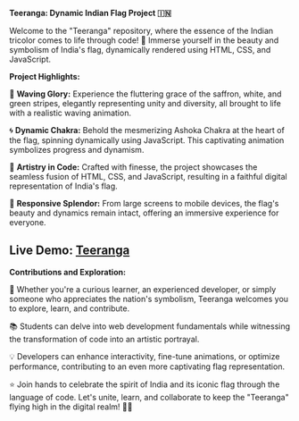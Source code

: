 **Teeranga: Dynamic Indian Flag Project 🇮🇳**

Welcome to the "Teeranga" repository, where the essence of the Indian tricolor comes to life through code! 🚩 Immerse yourself in the beauty and symbolism of India's flag, dynamically rendered using HTML, CSS, and JavaScript. 

**Project Highlights:**

🌈 **Waving Glory:** Experience the fluttering grace of the saffron, white, and green stripes, elegantly representing unity and diversity, all brought to life with a realistic waving animation.

🌀 **Dynamic Chakra:** Behold the mesmerizing Ashoka Chakra at the heart of the flag, spinning dynamically using JavaScript. This captivating animation symbolizes progress and dynamism.

🎨 **Artistry in Code:** Crafted with finesse, the project showcases the seamless fusion of HTML, CSS, and JavaScript, resulting in a faithful digital representation of India's flag.

📱 **Responsive Splendor:** From large screens to mobile devices, the flag's beauty and dynamics remain intact, offering an immersive experience for everyone.

## Live Demo: [Teeranga](https://cognisolver.github.io/Teeranga/)

**Contributions and Exploration:**

🌟 Whether you're a curious learner, an experienced developer, or simply someone who appreciates the nation's symbolism, Teeranga welcomes you to explore, learn, and contribute.

📚 Students can delve into web development fundamentals while witnessing the transformation of code into an artistic portrayal.

💡 Developers can enhance interactivity, fine-tune animations, or optimize performance, contributing to an even more captivating flag representation.

⭐ Join hands to celebrate the spirit of India and its iconic flag through the language of code. Let's unite, learn, and collaborate to keep the "Teeranga" flying high in the digital realm! 🙌🎉
